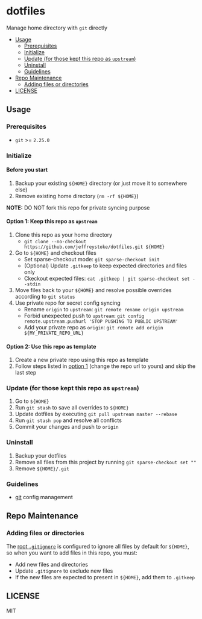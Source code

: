 # dotfiles

Manage home directory with `git` directly

- [Usage](#usage)
  - [Prerequisites](#prerequisites)
  - [Initialize](#initialize)
  - [Update (for those kept this repo as `upstream`)](#update-for-those-kept-this-repo-as-upstream)
  - [Uninstall](#uninstall)
  - [Guidelines](#guidelines)
- [Repo Maintenance](#repo-maintenance)
  - [Adding files or directories](#adding-files-or-directories)
- [LICENSE](#license)

## Usage

### Prerequisites

- `git` >= `2.25.0`

### Initialize

#### Before you start

1. Backup your existing `${HOME}` directory (or just move it to somewhere else)
2. Remove existing home directory (`rm -rf ${HOME}`)

__NOTE:__ DO NOT fork this repo for private syncing purpose

#### Option 1: Keep this repo as `upstream`

1. Clone this repo as your home directory
    - `git clone --no-checkout https://github.com/jeffreystoke/dotfiles.git ${HOME}`
1. Go to `${HOME}` and checkout files
    - Set sparse-checkout mode: `git sparse-checkout init`
    - (Optional) Update `.gitkeep` to keep expected directories and files only
    - Ckeckout expected files: `cat .gitkeep | git sparse-checkout set --stdin`
1. Move files back to your `${HOME}` and resolve possible overrides according to `git status`
1. Use private repo for secret config syncing
   - Rename `origin` to `upstream`: `git remote rename origin upstream`
   - Forbid unexpected push to `upstream`: `git config remote.upstream.pushurl 'STOP PUSHING TO PUBLIC UPSTREAM'`
   - Add your private repo as `origin`: `git remote add origin ${MY_PRIVATE_REPO_URL}`

#### Option 2: Use this repo as template

1. Create a new private repo using this repo as template
1. Follow steps listed in [option 1](#option-1-keep-this-repo-as-upstream) (change the repo url to yours) and skip the last step

### Update (for those kept this repo as `upstream`)

1. Go to `${HOME}`
1. Run `git stash` to save all overrides to `${HOME}`
1. Update dotfiles by executing `git pull upstream master --rebase`
1. Run `git stash pop` and resolve all conflicts
1. Commit your changes and push to `origin`

### Uninstall

1. Backup your dotfiles
1. Remove all files from this project by running `git sparse-checkout set ""`
1. Remove `${HOME}/.git`

### Guidelines

- [git](./docs/git.md) config management

## Repo Maintenance

### Adding files or directories

The [root `.gitignore`](./.gitignore) is configured to ignore all files by default for `${HOME}`, so when you want to add files in this repo, you must:

- Add new files and directories
- Update `.gitignore` to exclude new files
- If the new files are expected to present in `${HOME}`, add them to `.gitkeep`

## LICENSE

MIT
